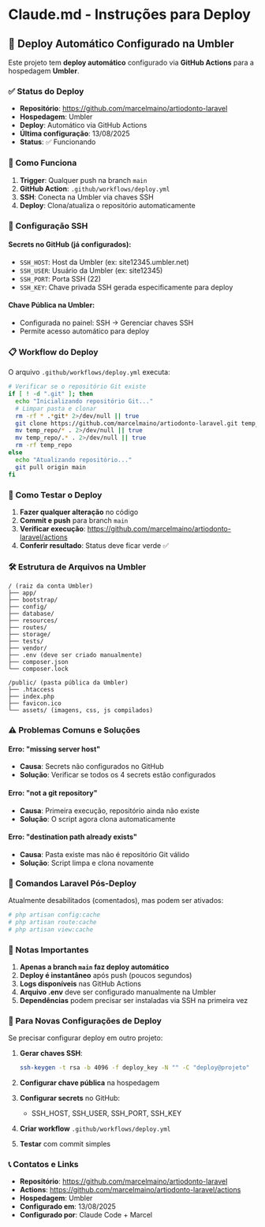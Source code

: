 # Claude.md - Instruções para Deploy

## 🚀 Deploy Automático Configurado na Umbler

Este projeto tem **deploy automático** configurado via **GitHub Actions** para a hospedagem **Umbler**.

### ✅ Status do Deploy
- **Repositório**: https://github.com/marcelmaino/artiodonto-laravel
- **Hospedagem**: Umbler
- **Deploy**: Automático via GitHub Actions
- **Última configuração**: 13/08/2025
- **Status**: ✅ Funcionando

### 🔧 Como Funciona

1. **Trigger**: Qualquer push na branch `main`
2. **GitHub Action**: `.github/workflows/deploy.yml`
3. **SSH**: Conecta na Umbler via chaves SSH
4. **Deploy**: Clona/atualiza o repositório automaticamente

### 🔑 Configuração SSH

#### Secrets no GitHub (já configurados):
- `SSH_HOST`: Host da Umbler (ex: site12345.umbler.net)
- `SSH_USER`: Usuário da Umbler (ex: site12345)
- `SSH_PORT`: Porta SSH (22)
- `SSH_KEY`: Chave privada SSH gerada especificamente para deploy

#### Chave Pública na Umbler:
- Configurada no painel: SSH → Gerenciar chaves SSH
- Permite acesso automático para deploy

### 📋 Workflow do Deploy

O arquivo `.github/workflows/deploy.yml` executa:

```bash
# Verificar se o repositório Git existe
if [ ! -d ".git" ]; then
  echo "Inicializando repositório Git..."
  # Limpar pasta e clonar
  rm -rf * .*git* 2>/dev/null || true
  git clone https://github.com/marcelmaino/artiodonto-laravel.git temp_repo
  mv temp_repo/* . 2>/dev/null || true
  mv temp_repo/.* . 2>/dev/null || true
  rm -rf temp_repo
else
  echo "Atualizando repositório..."
  git pull origin main
fi
```

### 🧪 Como Testar o Deploy

1. **Fazer qualquer alteração** no código
2. **Commit e push** para branch `main`
3. **Verificar execução**: https://github.com/marcelmaino/artiodonto-laravel/actions
4. **Conferir resultado**: Status deve ficar verde ✅

### 🛠️ Estrutura de Arquivos na Umbler

```
/ (raiz da conta Umbler)
├── app/
├── bootstrap/
├── config/
├── database/
├── resources/
├── routes/
├── storage/
├── tests/
├── vendor/
├── .env (deve ser criado manualmente)
├── composer.json
└── composer.lock

/public/ (pasta pública da Umbler)
├── .htaccess
├── index.php
├── favicon.ico
└── assets/ (imagens, css, js compilados)
```

### ⚠️ Problemas Comuns e Soluções

#### Erro: "missing server host"
- **Causa**: Secrets não configurados no GitHub
- **Solução**: Verificar se todos os 4 secrets estão configurados

#### Erro: "not a git repository"
- **Causa**: Primeira execução, repositório ainda não existe
- **Solução**: O script agora clona automaticamente

#### Erro: "destination path already exists"
- **Causa**: Pasta existe mas não é repositório Git válido
- **Solução**: Script limpa e clona novamente

### 🔄 Comandos Laravel Pós-Deploy

Atualmente desabilitados (comentados), mas podem ser ativados:
```bash
# php artisan config:cache
# php artisan route:cache
# php artisan view:cache
```

### 📝 Notas Importantes

1. **Apenas a branch `main` faz deploy automático**
2. **Deploy é instantâneo** após push (poucos segundos)
3. **Logs disponíveis** nas GitHub Actions
4. **Arquivo .env** deve ser configurado manualmente na Umbler
5. **Dependências** podem precisar ser instaladas via SSH na primeira vez

### 🚨 Para Novas Configurações de Deploy

Se precisar configurar deploy em outro projeto:

1. **Gerar chaves SSH**:
   ```bash
   ssh-keygen -t rsa -b 4096 -f deploy_key -N "" -C "deploy@projeto"
   ```

2. **Configurar chave pública** na hospedagem
3. **Configurar secrets** no GitHub:
   - SSH_HOST, SSH_USER, SSH_PORT, SSH_KEY
4. **Criar workflow** `.github/workflows/deploy.yml`
5. **Testar** com commit simples

### 📞 Contatos e Links

- **Repositório**: https://github.com/marcelmaino/artiodonto-laravel
- **Actions**: https://github.com/marcelmaino/artiodonto-laravel/actions
- **Hospedagem**: Umbler
- **Configurado em**: 13/08/2025
- **Configurado por**: Claude Code + Marcel